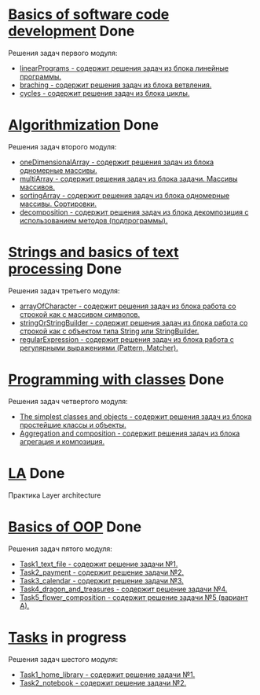 # [Basics of software code development](https://github.com/nearbyall/Introduction_To_Java_Online/tree/master/Basics%20of%20software%20code%20developming) Done
Решения задач первого модуля: 
- [linearPrograms - содержит решения задач из блока линейные программы.](https://github.com/nearbyall/Introduction_To_Java_Online/tree/master/Basics%20of%20software%20code%20developming/src/com/epam/javaIntro/linearPrograms)
- [braching - содержит решения задач из блока ветвления.](https://github.com/nearbyall/Introduction_To_Java_Online/tree/master/Basics%20of%20software%20code%20developming/src/com/epam/javaIntro/branching)
- [cycles - содержит решения задач из блока циклы.](https://github.com/nearbyall/Introduction_To_Java_Online/tree/master/Basics%20of%20software%20code%20developming/src/com/epam/javaIntro/cycles)

# [Algorithmization](https://github.com/nearbyall/Introduction_To_Java_Online/tree/master/Algorithmization) Done
Решения задач второго модуля:
- [oneDimensionalArray - содержит решения задач из блока одномерные массивы.](https://github.com/nearbyall/Introduction_To_Java_Online/tree/master/Algorithmization/src/com/epam/javaIntro/oneDimensionalArray)
- [multiArray - содержит решения задач из блока задачи. Массивы массивов.](https://github.com/nearbyall/Introduction_To_Java_Online/tree/master/Algorithmization/src/com/epam/javaIntro/multiArray)
- [sortingArray - содержит решения задач из блока одномерные массивы. Сортировки.](https://github.com/nearbyall/Introduction_To_Java_Online/tree/master/Algorithmization/src/com/epam/javaIntro/sortingArray)
- [decomposition - содержит решения задач из блока декомпозиция с использованием методов (подпрограммы).](https://github.com/nearbyall/Introduction_To_Java_Online/tree/master/Algorithmization/src/com/epam/javaIntro/decomposition)

# [Strings and basics of text processing](https://github.com/nearbyall/Introduction_To_Java_Online/tree/master/Strings%20and%20basics%20of%20text%20processing) Done
Решения задач третьего модуля:
- [arrayOfCharacter - содержит решения задач из блока работа со строкой как с массивом символов.](https://github.com/nearbyall/Introduction_To_Java_Online/tree/master/Strings%20and%20basics%20of%20text%20processing/src/com/epam/javaIntro/arrayOfCharacter)
- [stringOrStringBuilder - содержит решения задач из блока работа со строкой как с объектом типа String или StringBuilder.](https://github.com/nearbyall/Introduction_To_Java_Online/tree/master/Strings%20and%20basics%20of%20text%20processing/src/com/epam/javaIntro/stringOrStringBuilder)
- [regularExpression - содержит решения задач из блока работа с регулярными выражениями (Pattern, Matcher).](https://github.com/nearbyall/Introduction_To_Java_Online/tree/master/Strings%20and%20basics%20of%20text%20processing/src/com/epam/javaIntro/regularExpression)

# [Programming with classes](https://github.com/nearbyall/Introduction_To_Java_Online/tree/master/Programming%20with%20classes) Done
Решения задач четвертого модуля:
- [The simplest classes and objects - содержит решения задач из блока простейшие классы и объекты.](https://github.com/nearbyall/Introduction_To_Java_Online/tree/master/Programming%20with%20classes/The%20simplest%20classes%20and%20objects)
- [Aggregation and composition - содержит решения задач из блока агрегация и композиция.](https://github.com/nearbyall/Introduction_To_Java_Online/tree/master/Programming%20with%20classes/Aggregation%20and%20composition)

# [LA](https://github.com/nearbyall/Introduction_To_Java_Online/tree/master/La) Done
Практика Layer architecture

# [Basics of OOP](https://github.com/nearbyall/Introduction_To_Java_Online/tree/master/Basics%20of%20OOP) Done
Решения задач пятого модуля:
- [Task1_text_file - содержит решение задачи №1.](https://github.com/nearbyall/Introduction_To_Java_Online/tree/master/Basics%20of%20OOP/Task1_text_file)
- [Task2_payment - содержит решение задачи №2.](https://github.com/nearbyall/Introduction_To_Java_Online/tree/master/Basics%20of%20OOP/Task2_payment)
- [Task3_calendar - содержит решение задачи №3.](https://github.com/nearbyall/Introduction_To_Java_Online/tree/master/Basics%20of%20OOP/Task3_calendar)
- [Task4_dragon_and_treasures - содержит решение задачи №4.](https://github.com/nearbyall/Introduction_To_Java_Online/tree/master/Basics%20of%20OOP/Task4_dragon_and_treasures)
- [Task5_flower_composition - содержит решение задачи №5 (вариант А).](https://github.com/nearbyall/Introduction_To_Java_Online/tree/master/Basics%20of%20OOP/Task5A_flower_composition)

# [Tasks](https://github.com/nearbyall/Introduction_To_Java_Online/tree/master/Tasks) in progress
Решения задач шестого модуля:
- [Task1_home_library - содержит решение задачи №1.](https://github.com/nearbyall/Introduction_To_Java_Online/tree/master/Tasks/Task1_home_library)
- [Task2_notebook - содержит решение задачи №2.](https://github.com/nearbyall/Introduction_To_Java_Online/tree/master/Tasks/Task2_notebook)
